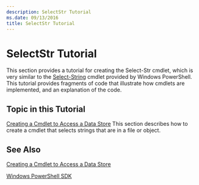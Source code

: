 ```yaml
---
description: SelectStr Tutorial
ms.date: 09/13/2016
title: SelectStr Tutorial
---
```

# SelectStr Tutorial

This section provides a tutorial for creating the Select-Str cmdlet, which is very similar to the [Select-String](/powershell/module/microsoft.powershell.utility/select-string) cmdlet provided by Windows PowerShell. This tutorial provides fragments of code that illustrate how cmdlets are implemented, and an explanation of the code.

## Topic in this Tutorial

[Creating a Cmdlet to Access a Data Store](./creating-a-cmdlet-to-access-a-data-store.md)
This section describes how to create a cmdlet that selects strings that are in a file or object.

## See Also

[Creating a Cmdlet to Access a Data Store](./creating-a-cmdlet-to-access-a-data-store.md)

[Windows PowerShell SDK](../windows-powershell-reference.md)
